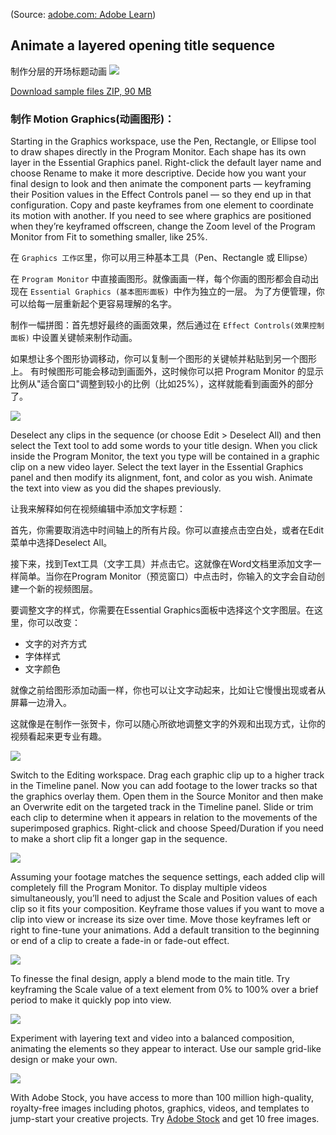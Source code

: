 
(Source:  [adobe.com: Adobe Learn](https://www.adobe.com/learn/premiere-pro/web/create-layered-opening-title-sequence?learnIn=1))
## Animate a layered opening title sequence
制作分层的开场标题动画
![](https://helpx.adobe.com/content/dam/help/en/premiere-pro/how-to/create-layered-opening-title-sequence/jcr_content/main-pars/image/create-layered-opening-title-sequenceA_1800x1012.jpg)



[Download sample files ZIP, 90 MB](https://learndownload.adobe.com/pub/learn/premiere/create-layered-opening-title-sequence.zip)


### 制作 Motion Graphics(动画图形)：
Starting in the Graphics workspace, use the Pen, Rectangle, or Ellipse tool to draw shapes directly in the Program Monitor. Each shape has its own layer in the Essential Graphics panel. Right-click the default layer name and choose Rename to make it more descriptive. Decide how you want your final design to look and then animate the component parts — keyframing their Position values in the Effect Controls panel — so they end up in that configuration. Copy and paste keyframes from one element to coordinate its motion with another. If you need to see where graphics are positioned when they’re keyframed offscreen, change the Zoom level of the Program Monitor from Fit to something smaller, like 25%.




在 `Graphics 工作区`里，你可以用三种基本工具（Pen、Rectangle 或 Ellipse）

在 `Program Monitor` 中直接画图形。就像画画一样，每个你画的图形都会自动出现在 `Essential Graphics (基本图形面板) `中作为独立的一层。
为了方便管理，你可以给每一层重新起个更容易理解的名字。

制作一幅拼图：首先想好最终的画面效果，然后通过在 `Effect Controls(效果控制面板)` 中设置关键帧来制作动画。



如果想让多个图形协调移动，你可以复制一个图形的关键帧并粘贴到另一个图形上。
有时候图形可能会移动到画面外，这时候你可以把 Program Monitor 的显示比例从"适合窗口"调整到较小的比例（比如25%），这样就能看到画面外的部分了。

![](https://helpx.adobe.com/content/dam/help/en/premiere-pro/how-to/create-layered-opening-title-sequence/jcr_content/main-pars/image_1672617325/create-layered-opening-title-sequence_step1.jpg)

Deselect any clips in the sequence (or choose Edit > Deselect All) and then select the Text tool to add some words to your title design. When you click inside the Program Monitor, the text you type will be contained in a graphic clip on a new video layer. Select the text layer in the Essential Graphics panel and then modify its alignment, font, and color as you wish. Animate the text into view as you did the shapes previously.



让我来解释如何在视频编辑中添加文字标题：

首先，你需要取消选中时间轴上的所有片段。你可以直接点击空白处，或者在Edit菜单中选择Deselect All。

接下来，找到Text工具（文字工具）并点击它。这就像在Word文档里添加文字一样简单。当你在Program Monitor（预览窗口）中点击时，你输入的文字会自动创建一个新的视频图层。

要调整文字的样式，你需要在Essential Graphics面板中选择这个文字图层。在这里，你可以改变：
- 文字的对齐方式
- 字体样式
- 文字颜色

就像之前给图形添加动画一样，你也可以让文字动起来，比如让它慢慢出现或者从屏幕一边滑入。

这就像是在制作一张贺卡，你可以随心所欲地调整文字的外观和出现方式，让你的视频看起来更专业有趣。

![](https://helpx.adobe.com/content/dam/help/en/premiere-pro/how-to/create-layered-opening-title-sequence/jcr_content/main-pars/image_1914986360/create-layered-opening-title-sequence_step2.jpg)

Switch to the Editing workspace. Drag each graphic clip up to a higher track in the Timeline panel. Now you can add footage to the lower tracks so that the graphics overlay them. Open them in the Source Monitor and then make an Overwrite edit on the targeted track in the Timeline panel. Slide or trim each clip to determine when it appears in relation to the movements of the superimposed graphics. Right-click and choose Speed/Duration if you need to make a short clip fit a longer gap in the sequence.

![](https://helpx.adobe.com/content/dam/help/en/premiere-pro/how-to/create-layered-opening-title-sequence/jcr_content/main-pars/image_1589065939/create-layered-opening-title-sequence_step3.jpg)

Assuming your footage matches the sequence settings, each added clip will completely fill the Program Monitor. To display multiple videos simultaneously, you’ll need to adjust the Scale and Position values of each clip so it fits your composition. Keyframe those values if you want to move a clip into view or increase its size over time. Move those keyframes left or right to fine-tune your animations. Add a default transition to the beginning or end of a clip to create a fade-in or fade-out effect.

![](https://helpx.adobe.com/content/dam/help/en/premiere-pro/how-to/create-layered-opening-title-sequence/jcr_content/main-pars/image_136998309/create-layered-opening-title-sequence_step4.jpg)

To finesse the final design, apply a blend mode to the main title. Try keyframing the Scale value of a text element from 0% to 100% over a brief period to make it quickly pop into view.

![](https://helpx.adobe.com/content/dam/help/en/premiere-pro/how-to/create-layered-opening-title-sequence/jcr_content/main-pars/image_1967678595/create-layered-opening-title-sequence_step5.jpg)

Experiment with layering text and video into a balanced composition, animating the elements so they appear to interact. Use our sample grid-like design or make your own.

![](https://images-tv.adobe.com/mpcv3/f2100c20-bb96-4407-9bc1-dd7eb0d447a2/88132b2c-2fcf-4467-81cf-2560234c2c85/a7bd5486075b479a8376bd9245e2bcbd_1548882286-1920x1080.jpg)[](https://images-tv.adobe.com/mpcv3sv/user/f2100c20-bb96-4407-9bc1-dd7eb0d447a2/88132b2c-2fcf-4467-81cf-2560234c2c85/400c47d8-858a-4f0e-847f-8ae41e39928f.mp4)

With Adobe Stock, you have access to more than 100 million high-quality, royalty-free images including photos, graphics, videos, and templates to jump-start your creative projects. Try [Adobe Stock](https://stock.adobe.com/?as_channel=adobe_com&as_campclass=brand&as_campaign=tutorial&as_source=helpx&as_camptype=acquisition&as_audience=users&as_content) and get 10 free images.